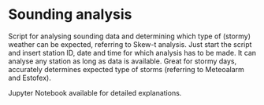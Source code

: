 # Sounding analysis 

Script for analysing sounding data and determining which type of (stormy) weather can be expected, referring to Skew-t analysis. Just start the script and insert station ID, date and time for which analysis has to be made. It can analyse any station as long as data is available. Great for stormy days, accurately determines expected type of storms (referring to Meteoalarm and Estofex).

Jupyter Notebook available for detailed explanations.




